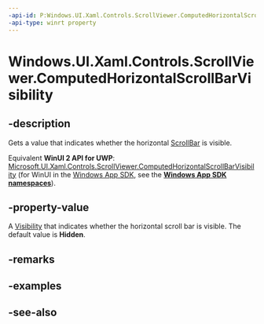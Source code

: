 ```yaml
---
-api-id: P:Windows.UI.Xaml.Controls.ScrollViewer.ComputedHorizontalScrollBarVisibility
-api-type: winrt property
---
```


<!-- Property syntax
public Windows.UI.Xaml.Visibility ComputedHorizontalScrollBarVisibility { get; }
-->

# Windows.UI.Xaml.Controls.ScrollViewer.ComputedHorizontalScrollBarVisibility

## -description
Gets a value that indicates whether the horizontal [ScrollBar](../windows.ui.xaml.controls.primitives/scrollbar.md) is visible.

Equivalent **WinUI 2 API for UWP**: [Microsoft.UI.Xaml.Controls.ScrollViewer.ComputedHorizontalScrollBarVisibility](/windows/winui/api/microsoft.ui.xaml.controls.scrollviewer.computedhorizontalscrollbarvisibility) (for WinUI in the [Windows App SDK](/windows/apps/windows-app-sdk/), see the **[Windows App SDK namespaces](/windows/windows-app-sdk/api/winrt/)**).

## -property-value
A [Visibility](../windows.ui.xaml/visibility.md) that indicates whether the horizontal scroll bar is visible. The default value is **Hidden**.

## -remarks

## -examples

## -see-also
